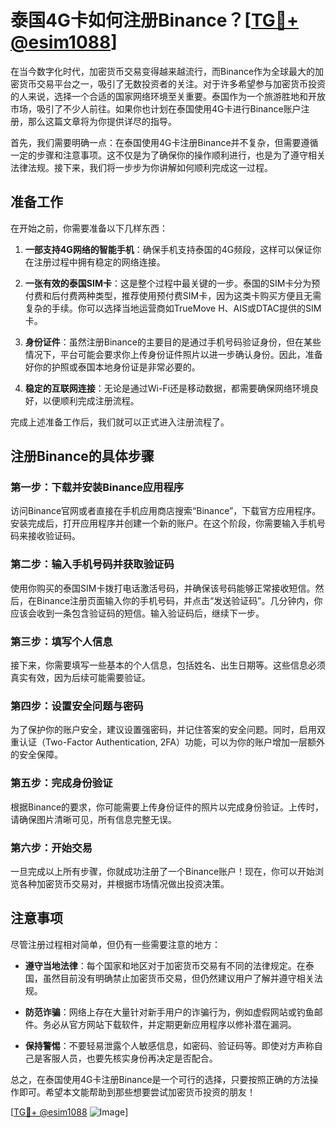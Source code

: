 # 泰国4G卡如何注册Binance？[[TG💪+ @esim1088](https://t.me/s/esim1088)]

在当今数字化时代，加密货币交易变得越来越流行，而Binance作为全球最大的加密货币交易平台之一，吸引了无数投资者的关注。对于许多希望参与加密货币投资的人来说，选择一个合适的国家网络环境至关重要。泰国作为一个旅游胜地和开放市场，吸引了不少人前往。如果你也计划在泰国使用4G卡进行Binance账户注册，那么这篇文章将为你提供详尽的指导。

首先，我们需要明确一点：在泰国使用4G卡注册Binance并不复杂，但需要遵循一定的步骤和注意事项。这不仅是为了确保你的操作顺利进行，也是为了遵守相关法律法规。接下来，我们将一步步为你讲解如何顺利完成这一过程。

## 准备工作

在开始之前，你需要准备以下几样东西：

1. **一部支持4G网络的智能手机**：确保手机支持泰国的4G频段，这样可以保证你在注册过程中拥有稳定的网络连接。
   
2. **一张有效的泰国SIM卡**：这是整个过程中最关键的一步。泰国的SIM卡分为预付费和后付费两种类型，推荐使用预付费SIM卡，因为这类卡购买方便且无需复杂的手续。你可以选择当地运营商如TrueMove H、AIS或DTAC提供的SIM卡。

3. **身份证件**：虽然注册Binance的主要目的是通过手机号码验证身份，但在某些情况下，平台可能会要求你上传身份证件照片以进一步确认身份。因此，准备好你的护照或泰国本地身份证是非常必要的。

4. **稳定的互联网连接**：无论是通过Wi-Fi还是移动数据，都需要确保网络环境良好，以便顺利完成注册流程。

完成上述准备工作后，我们就可以正式进入注册流程了。

## 注册Binance的具体步骤

### 第一步：下载并安装Binance应用程序

访问Binance官网或者直接在手机应用商店搜索“Binance”，下载官方应用程序。安装完成后，打开应用程序并创建一个新的账户。在这个阶段，你需要输入手机号码来接收验证码。

### 第二步：输入手机号码并获取验证码

使用你购买的泰国SIM卡拨打电话激活号码，并确保该号码能够正常接收短信。然后，在Binance注册页面输入你的手机号码，并点击“发送验证码”。几分钟内，你应该会收到一条包含验证码的短信。输入验证码后，继续下一步。

### 第三步：填写个人信息

接下来，你需要填写一些基本的个人信息，包括姓名、出生日期等。这些信息必须真实有效，因为后续可能需要验证。

### 第四步：设置安全问题与密码

为了保护你的账户安全，建议设置强密码，并记住答案的安全问题。同时，启用双重认证（Two-Factor Authentication, 2FA）功能，可以为你的账户增加一层额外的安全保障。

### 第五步：完成身份验证

根据Binance的要求，你可能需要上传身份证件的照片以完成身份验证。上传时，请确保图片清晰可见，所有信息完整无误。

### 第六步：开始交易

一旦完成以上所有步骤，你就成功注册了一个Binance账户！现在，你可以开始浏览各种加密货币交易对，并根据市场情况做出投资决策。

## 注意事项

尽管注册过程相对简单，但仍有一些需要注意的地方：

- **遵守当地法律**：每个国家和地区对于加密货币交易有不同的法律规定。在泰国，虽然目前没有明确禁止加密货币交易，但仍然建议用户了解并遵守相关法规。
  
- **防范诈骗**：网络上存在大量针对新手用户的诈骗行为，例如虚假网站或钓鱼邮件。务必从官方网站下载软件，并定期更新应用程序以修补潜在漏洞。

- **保持警惕**：不要轻易泄露个人敏感信息，如密码、验证码等。即使对方声称自己是客服人员，也要先核实身份再决定是否配合。

总之，在泰国使用4G卡注册Binance是一个可行的选择，只要按照正确的方法操作即可。希望本文能帮助到那些想要尝试加密货币投资的朋友！

[[TG💪+ @esim1088](https://t.me/s/esim1088) ![Image](https://i.postimg.cc/4NQfJmqS/Snipaste-2025-05-13-00-14-12.png)]